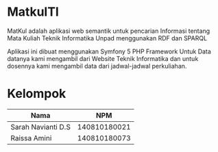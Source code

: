 # MatkulTI

MatKul adalah aplikasi web semantik untuk pencarian Informasi tentang Mata Kuliah Teknik Informatika Unpad menggunakan RDF dan SPARQL

Aplikasi ini dibuat menggunakan Symfony 5 PHP Framework
Untuk Data datanya kami mengambil dari Website Teknik Informatika dan untuk dosennya kami mengambil data dari jadwal-jadwal perkuliahan. 

# Kelompok

|        Nama         | NPM          |
| -----               | ---          |
| Sarah Navianti D.S  | 140810180021 |
| Raissa Amini        | 140810180073 |


